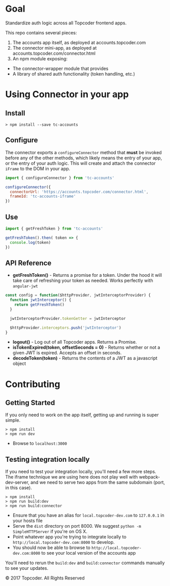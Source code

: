 # Goal

Standardize auth logic across all Topcoder frontend apps.

This repo contains several pieces:

1. The accounts app itself, as deployed at accounts.topcoder.com
2. The connector mini-app, as deployed at accounts.topcoder.com/connector.html
3. An npm module exposing:
  - The connector-wrapper module that provides 
  - A library of shared auth functionality (token handling, etc.)
  
# Using Connector in your app

## Install

```
> npm install --save tc-accounts
```

## Configure

The connector exports a ``configureConnector`` method that **must** be invoked before any of the other methods, which likely means the entry of your app, or the entry of your auth logic. This will create and attach the connector ``iFrame`` to the DOM in your app.

```javascript
import { configureConnector } from 'tc-accounts'

configureConnector({
  connectorUrl: 'https://accounts.topcoder.com/connector.html',
  frameId: 'tc-accounts-iframe'
})
```

## Use



```javascript
import { getFreshToken } from 'tc-accounts'

getFreshToken().then( token => {
  console.log(token)
})
```

## API Reference

- **getFreshToken()** - Returns a promise for a token. Under the hood it will take care of refreshing your token as needed. Works perfectly with ``angular-jwt``

```javascript
const config = function($httpProvider, jwtInterceptorProvider) {
  function jwtInterceptor() {
    return getFreshToken()
  }

  jwtInterceptorProvider.tokenGetter = jwtInterceptor

  $httpProvider.interceptors.push('jwtInterceptor')
}
```

- **logout()** - Log out of all Topcoder apps. Returns a Promise.
- **isTokenExpired(token, offsetSeconds = 0)** - Returns whether or not a given JWT is expired. Accepts an offset in seconds.
- **decodeToken(token)** - Returns the contents of a JWT as a javascript object

# Contributing

## Getting Started
If you only need to work on the app itself, getting up and running is super simple.
```
> npm install
> npm run dev
```
- Browse to ``localhost:3000``

## Testing integration locally
If you need to test your integration locally, you'll need a few more steps. The iframe technique we are using here does not play well with webpack-dev-server, and we need to serve two apps from the same subdomain (port, in this case).

```
> npm install
> npm run build:dev
> npm run build:connector
```
- Ensure that you have an alias for ``local.topcoder-dev.com`` to ``127.0.0.1`` in your hosts file
- Serve the ``dist`` directory on port 8000. We suggest ``python -m SimpleHTTPServer`` if you're on OS X.
- Point whatever app you're trying to integrate locally to ``http://local.topcoder-dev.com:8000`` to develop.
- You should now be able to browse to ``http://local.topcoder-dev.com:8000`` to see your local version of the accounts app

You'll need to rerun the ``build:dev`` and ``build:connector`` commands manually to see your updates.

© 2017 Topcoder. All Rights Reserved
